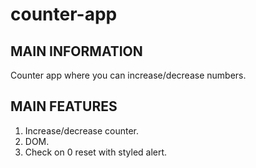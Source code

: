 # counter-app
MAIN INFORMATION
-------------------------------------------------------------------------
Counter app where you can increase/decrease numbers.

MAIN FEATURES
-------------------------------------------------------------------------
1. Increase/decrease counter.
2. DOM.
3. Check on 0 reset with styled alert.
